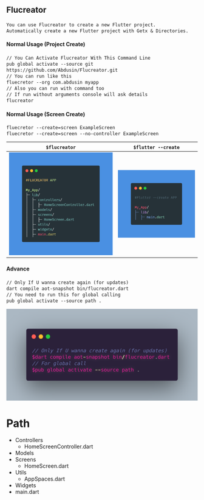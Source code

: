 ## Flucreator

    You can use Flucreator to create a new Flutter project.
    Automatically create a new Flutter project with Getx & Directories. 

#### Normal Usage (Project Create)
```
// You Can Activate Flucreator With This Command Line 
pub global activate --source git https://github.com/Abdusin/Flucreator.git
// You can run like this
fluecretor --org com.abdusin myapp
// Also you can run with command too 
// If run without arguments console will ask details
flucreator
```
#### Normal Usage (Screen Create)
```
fluecretor --create=screen ExampleScreen
fluecretor --create=screen --no-controller ExampleScreen
```

`$flucreator`             |  `$flutter --create`
:-------------------------:|:-------------------------:
![](flucreator.png)  |  ![](flutter.png)

#### Advance
```
// Only If U wanna create again (for updates)
dart compile aot-snapshot bin/flucreator.dart
// You need to run this for global calling
pub global activate --source path .
```
![code](code.png)

# Path
 * Controllers
    * HomeScreenController.dart
 * Models
 * Screens
    * HomeScreen.dart
 * Utils
    * AppSpaces.dart
 * Widgets
 * main.dart
